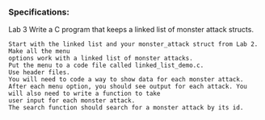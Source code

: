 ### Specifications:
Lab 3
Write a C program that keeps a linked list of monster attack structs.

```
Start with the linked list and your monster_attack struct from Lab 2.  Make all the menu 
options work with a linked list of monster attacks.
Put the menu to a code file called linked_list_demo.c.
Use header files. 
You will need to code a way to show data for each monster attack. After each menu option, you should see output for each attack. You will also need to write a function to take 
user input for each monster attack. 
The search function should search for a monster attack by its id.
```





